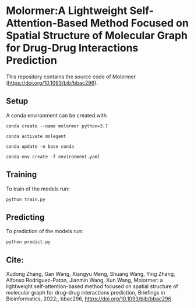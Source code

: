 # Molormer:A Lightweight Self-Attention-Based Method Focused on Spatial Structure of Molecular Graph for Drug-Drug Interactions Prediction

This repository contains the source code of Molormer (https://doi.org/10.1093/bib/bbac296).


## Setup

A conda environment can be created with

`conda create --name molormer python=3.7`

`conda activate molegent`

`conda update -n base conda`

`conda env create -f environment.yaml`

## Training

To train of the models run:

`python train.py`

## Predicting

To prediction of the models run:

`python predict.py`

## Cite:
Xudong Zhang, Gan Wang, Xiangyu Meng, Shuang Wang, Ying Zhang, Alfonso Rodriguez-Paton, Jianmin Wang, Xun Wang, Molormer: a lightweight self-attention-based method focused on spatial structure of molecular graph for drug–drug interactions prediction, Briefings in Bioinformatics, 2022;, bbac296, https://doi.org/10.1093/bib/bbac296
